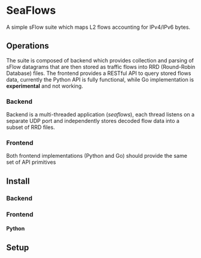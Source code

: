 # SeaFlows
A simple sFlow suite which maps L2 flows accounting for IPv4/IPv6 bytes.

## Operations
The suite is composed of backend which provides collection and parsing of
sFlow datagrams that are then stored as traffic flows into RRD (Round-Robin Database) files.
The frontend provides a RESTful API to query stored flows data, currently the Python API is fully
functional, while Go implementation is **experimental** and not working.

### Backend
Backend is a multi-threaded application (*seaflows*), each thread listens on a separate
UDP port and independently stores decoded flow data into a subset of RRD files.

### Frontend
Both frontend implementations (Python and Go) should provide the same
set of API primitives

## Install

### Backend

### Frontend

#### Python


## Setup